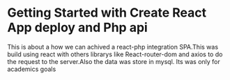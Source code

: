 # Getting Started with Create React App deploy and Php api

This is about a how we can achived a react-php integration SPA.This was build using react with others librarys like React-router-dom  and axios to do the request to the server.Also the data was store in mysql.
   Its was only for academics goals